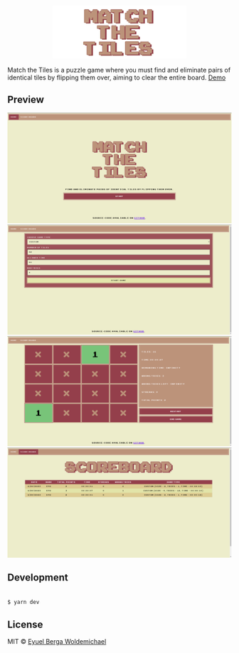 <p align="center">
  <a href="https://github.com/eyuelberga/MatchTheTilesGame">
    <img src="screenshots/banner.png" alt="Match The Tiles logo" width="300" />
  </a>
</p>

Match the Tiles is a puzzle game where you must find and eliminate pairs of identical tiles by flipping them over, aiming to clear the entire board. [Demo](https://eyuelberga.github.io/MatchTheTilesGame/)

## Preview 
![Home](screenshots/index.png)
![Start](screenshots/start.png)
![Gameplay](screenshots/gameplay.png)
![Scoreboard](screenshots/scoreboard.png)

## Development

```bash

$ yarn dev
```

## License

MIT © [Eyuel Berga Woldemichael](https://github.com/eyuelberga)
